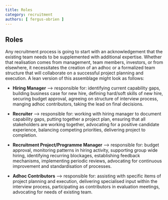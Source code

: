 ```yaml
---
title: Roles
category: recruitment
authors: [ fergus-obrien ]
---
```


## Roles

<!-- List of roles: Recruiter, Recruitment Project Manager, Founding team .... roles and responsibilities (what the role is and what are the responsibilities covered by role) -->

Any recruitment process is going to start with an acknowledgement that the existing team needs to be supplemented with additional expertise. Whether that realisation comes from management, team members, investors, or from elsewhere, it necessitates the creation of an adhoc or a formalized team structure that will collaborate on a successful project planning and execution. A lean version of this assemblage might look as follows:

* **Hiring Manager** --> responsible for: identifying current capability gaps, building business case for new hire, defining hard/soft skills of new hire, securing budget approval, agreeing on structure of interview process, manging adhoc contributors, taking the lead on final decisions.

* **Recruiter** --> responsible for: working with hiring manager to document capability gaps, putting together a project plan, ensuring that all stakeholders are working together, advocating for a positive candidate experience, balancing competing priorities, delivering project to completion.

* **Recruitment Project/Programme Manager** --> responsible for: budget approval, monitoring patterns in hiring activity, supporting group wide hiring, identifying recurring blockages, establishing feedback mechanisms, implementing periodic reviews, advocating for continuous improvement and standardisation of processes.

* **Adhoc Contributors** --> responsible for: assisting with specific items of project planning and execution, delivering specialised input within the interview process, participating as contributors in evaluation meetings, advocating for needs of existing team.


<!-- Sometimes there's mutliple people taking on roles, or in smaller companies one person takes on these roles... Also someone might not have a formal designation, e.g. for a smaller company the founder or software developers could be recruiters -->
